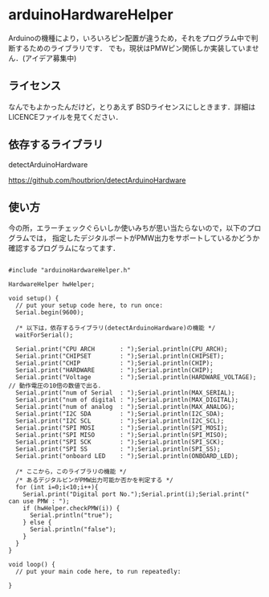 # arduinoHardwareHelper
Arduinoの機種により，いろいろピン配置が違うため，それをプログラム中で判断するためのライブラリです．
でも，現状はPMWピン関係しか実装していません．(アイデア募集中)

## ライセンス
なんでもよかったんだけど，とりあえず
BSDライセンスにしときます．詳細はLICENCEファイルを見てください．


## 依存するライブラリ
detectArduinoHardware

https://github.com/houtbrion/detectArduinoHardware


## 使い方
今の所，エラーチェックぐらいしか使いみちが思い当たらないので，以下のプログラムでは，
指定したデジタルポートがPMW出力をサポートしているかどうか確認するプログラムになってます．
```

#include "arduinoHardwareHelper.h"

HardwareHelper hwHelper;

void setup() {
  // put your setup code here, to run once:
  Serial.begin(9600);

  /* 以下は，依存するライブラリ(detectArduinoHardware)の機能 */
  waitForSerial();

  Serial.print("CPU ARCH       : ");Serial.println(CPU_ARCH);
  Serial.print("CHIPSET        : ");Serial.println(CHIPSET);
  Serial.print("CHIP           : ");Serial.println(CHIP);
  Serial.print("HARDWARE       : ");Serial.println(CHIP);
  Serial.print("Voltage        : ");Serial.println(HARDWARE_VOLTAGE);  // 動作電圧の10倍の数値で出る．
  Serial.print("num of Serial  : ");Serial.println(MAX_SERIAL);
  Serial.print("num of digital : ");Serial.println(MAX_DIGITAL);
  Serial.print("num of analog  : ");Serial.println(MAX_ANALOG);
  Serial.print("I2C SDA        : ");Serial.println(I2C_SDA);
  Serial.print("I2C SCL        : ");Serial.println(I2C_SCL);
  Serial.print("SPI MOSI       : ");Serial.println(SPI_MOSI);
  Serial.print("SPI MISO       : ");Serial.println(SPI_MISO);
  Serial.print("SPI SCK        : ");Serial.println(SPI_SCK);
  Serial.print("SPI SS         : ");Serial.println(SPI_SS);
  Serial.print("onboard LED    : ");Serial.println(ONBOARD_LED);

  /* ここから，このライブラリの機能 */
  /* あるデジタルピンがPMW出力可能か否かを判定する */
  for (int i=0;i<10;i++){
    Serial.print("Digital port No.");Serial.print(i);Serial.print(" can use PMW : ");
    if (hwHelper.checkPMW(i)) {
      Serial.println("true");
    } else {
      Serial.println("false");
    }
  }
}

void loop() {
  // put your main code here, to run repeatedly:

}
```




